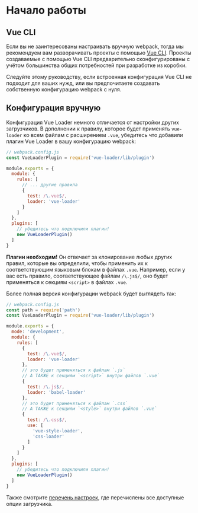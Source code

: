 # Начало работы

## Vue CLI

Если вы не заинтересованы настраивать вручную webpack, тогда мы рекомендуем вам разворачивать проекты с помощью [Vue CLI](https://github.com/vuejs/vue-cli). Проекты создаваемые с помощью Vue CLI предварительно сконфигурированы с учётом большинства общих потребностей при разработке из коробки.

Следуйте этому руководству, если встроенная конфигурация Vue CLI не подходит для ваших нужд, или вы предпочитаете создавать собственную конфигурацию webpack с нуля.

## Конфигурация вручную

Конфигурация Vue Loader немного отличается от настройки других загрузчиков. В дополнении к правилу, которое будет применять `vue-loader` ко всем файлам с расширением `.vue`, убедитесь что добавили плагин Vue Loader в вашу конфигурацию webpack:

``` js
// webpack.config.js
const VueLoaderPlugin = require('vue-loader/lib/plugin')

module.exports = {
  module: {
    rules: [
      // ... другие правила
      {
        test: /\.vue$/,
        loader: 'vue-loader'
      }
    ]
  },
  plugins: [
    // убедитесь что подключили плагин!
    new VueLoaderPlugin()
  ]
}
```

**Плагин необходим!** Он отвечает за клонирование любых других правил, которые вы определили, чтобы применить их к соответствующим языковым блокам в файлах `.vue`. Например, если у вас есть правило, соответствующее файлам `/\.js$/`, оно будет применяться к секциям `<script>` в файлах `.vue`.

Более полная версия конфигурации webpack будет выглядеть так:

``` js
// webpack.config.js
const path = require('path')
const VueLoaderPlugin = require('vue-loader/lib/plugin')

module.exports = {
  mode: 'development',
  module: {
    rules: [
      {
        test: /\.vue$/,
        loader: 'vue-loader'
      },
      // это будет применяться к файлам `.js`
      // А ТАКЖЕ к секциям `<script>` внутри файлов `.vue`
      {
        test: /\.js$/,
        loader: 'babel-loader'
      },
      // это будет применяться к файлам `.css`
      // А ТАКЖЕ к секциям `<style>` внутри файлов `.vue`
      {
        test: /\.css$/,
        use: [
          'vue-style-loader',
          'css-loader'
        ]
      }
    ]
  },
  plugins: [
    // убедитесь что подключили плагин!
    new VueLoaderPlugin()
  ]
}
```

Также смотрите [перечень настроек](../options.md), где перечислены все доступные опции загрузчика.

